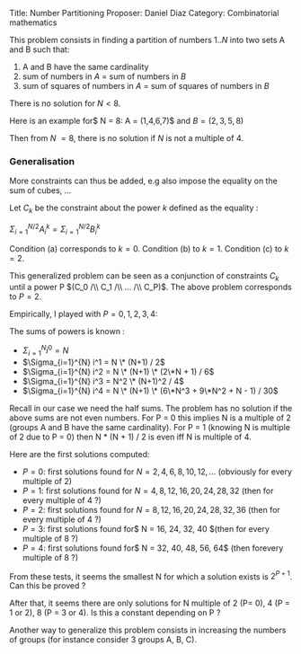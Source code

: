 Title:    Number Partitioning
Proposer: Daniel Diaz
Category: Combinatorial mathematics


This problem consists in finding a partition of numbers $1..N$ into two sets A and B such that:

1. A and B have the same cardinality
2. sum of numbers in $A$ = sum of numbers in $B$
3. sum of squares of numbers in $A$ = sum of squares of numbers in $B$

There is no solution for $N < 8$.

Here is an example for$ N = 8$:$ A = (1,4,6,7)$ and $B = (2,3,5,8)$

Then from $N \>= 8$, there is no solution if $N$ is not a multiple of $4$.

### Generalisation

More constraints can thus be added, e.g also impose the equality on the sum of cubes, ...

Let $C_k$ be the constraint about the power $k$ defined as the equality :

$\Sigma_{i=1}^{N/2} A_i^k = \Sigma_{i=1}^{N/2} B_i^k$

Condition (a) corresponds to $k=0$. Condition (b) to $k=1$. Condition (c) to $k=2$.

This generalized problem can be seen as a conjunction of constraints $C_k$ until a power P $(C_0 /\\ C_1 /\\ ... /\\ C_P)$. The above problem corresponds to $P = 2$.

Empirically, I played with $P = 0, 1, 2, 3, 4$:

The sums of powers is known :

-   $\Sigma_{i=1}^{N} i^0 = N$
-   $\Sigma_{i=1}^{N} i^1 = N \* (N+1) / 2$
-   $\Sigma_{i=1}^{N} i^2 = N \* (N+1) \* (2\*N + 1) / 6$
-   $\Sigma_{i=1}^{N} i^3 = N^2 \* (N+1)^2 / 4$
-   $\Sigma_{i=1}^{N} i^4 = N \* (N+1) \* (6\*N^3 + 9\*N^2 + N - 1) / 30$


Recall in our case we need the half sums. The problem has no solution if the above sums are not even numbers. For P = 0 this implies N is a multiple of 2 (groups A and B have the same cardinality). For P = 1 (knowing N is multiple of 2 due to P = 0) then N \* (N + 1) / 2 is even iff N is multiple of 4.

Here are the first solutions computed:

-   $P = 0$: first solutions found for $N = 2, 4, 6, 8, 10, 12, ...$ (obviously for every multiple of 2)
-   $P = 1$: first solutions found for $N = 4, 8, 12, 16, 20, 24, 28, 32$ (then for every multiple of 4 ?)
-   $P = 2$: first solutions found for $N = 8, 12, 16, 20, 24, 28, 32, 36$ (then for every multiple of 4 ?)
-   $P = 3$: first solutions found for$ N = 16, 24, 32, 40 $(then for every multiple of 8 ?)
-   $P = 4$: first solutions found for$ N = 32, 40, 48, 56, 64$ (then forevery multiple of 8 ?)

From these tests, it seems the smallest N for which a solution exists is $2^{P+1}$. Can this be proved ?

After that, it seems there are only solutions for N multiple of 2 (P= 0), 4 (P = 1 or 2), 8 (P = 3 or 4). Is this a constant depending on P ?

Another way to generalize this problem consists in increasing the numbers of groups (for instance consider 3 groups A, B, C).


